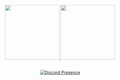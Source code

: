 
<div align="center">
  <a href="https://ayo.so/cursed">
  <img height="180em" src="https://github-readme-stats.vercel.app/api?username=00on&show_icons=true&theme=dark&include_all_commits=true&count_private=true"/>
  <img height="180em" src="https://github-readme-stats.vercel.app/api/top-langs/?username=rafaballerini&layout=compact&langs_count=7&theme=dark"
</div>
 <div style="display: inline_block"><br>
   
   [![Discord Presence](https://lanyard.cnrad.dev/api/851274892954959873
                            )](https://discord.com/users/851274892954959873)


   
   
